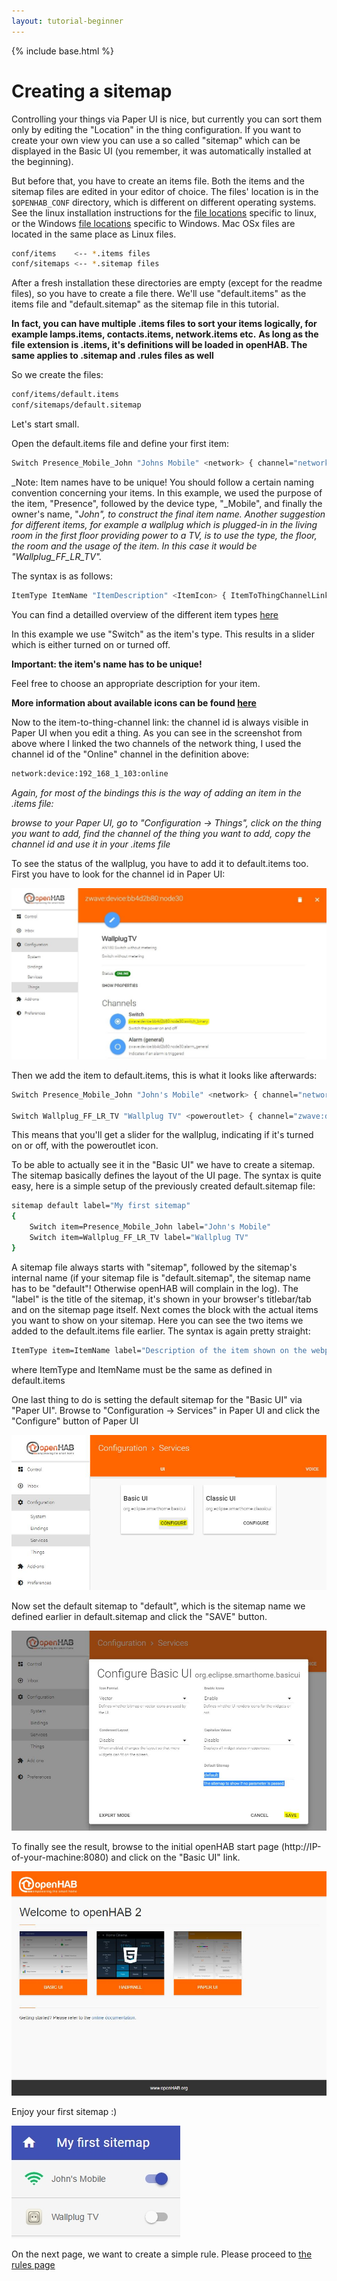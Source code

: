 ```yaml
---
layout: tutorial-beginner
---
```


{% include base.html %}

# Creating a sitemap

Controlling your things via Paper UI is nice, but currently you can sort them only by editing the "Location" in the thing configuration. If you want to create your own view you can use a so called "sitemap" which can be displayed in the Basic UI (you remember, it was automatically installed at the beginning).

But before that, you have to create an items file.
Both the items and the sitemap files are edited in your editor of choice.
The files' location is in the `$OPENHAB_CONF` directory, which is different on different operating systems.
See the linux installation instructions for the [file locations]({{base}}/installation/linux.html#file-locations) specific to linux, or the Windows [file locations]({{base}}/installation/windows.html#file-locations) specific to Windows.
Mac OSx files are located in the same place as Linux files.

```bash
conf/items    <-- *.items files
conf/sitemaps <-- *.sitemap files
```

After a fresh installation these directories are empty (except for the readme files), so you have to create a file there. We'll use "default.items" as the items file and "default.sitemap" as the sitemap file in this tutorial.

**In fact, you can have multiple .items files to sort your items logically, for example lamps.items, contacts.items, network.items etc.**
**As long as the file extension is .items, it's definitions will be loaded in openHAB. The same applies to .sitemap and .rules files as well**

So we create the files:

```bash
conf/items/default.items
conf/sitemaps/default.sitemap
```

Let's start small.

Open the default.items file and define your first item:

```bash
Switch Presence_Mobile_John "Johns Mobile" <network> { channel="network:device:192_168_1_103:online" }
```

_Note: Item names have to be unique! You should follow a certain naming convention concerning your items. In this example, we used the purpose of the item, "Presence", followed by the device type, "_Mobile", and finally the owner's name, "_John", to construct the final item name. Another suggestion for different items, for example a wallplug which is plugged-in in the living room in the first floor providing power to a TV, is to use the type, the floor, the room and the usage of the item. In this case it would be "Wallplug_FF_LR_TV"._

The syntax is as follows:

```bash
ItemType ItemName "ItemDescription" <ItemIcon> { ItemToThingChannelLink }
```

You can find a detailled overview of the different item types [here]({{base}}/configuration/items.html)

In this example we use "Switch" as the item's type. This results in a slider which is either turned on or turned off.

**Important: the item's name has to be unique!**

Feel free to choose an appropriate description for your item.

**More information about available icons can be found [here]({{base}}/configuration/items.html#icons)**


Now to the item-to-thing-channel link: the channel id is always visible in Paper UI when you edit a thing. As you can see in the screenshot from above where I linked the two channels of the network thing, I used the channel id of the "Online" channel in the definition above:

```bash
network:device:192_168_1_103:online
```

_Again, for most of the bindings this is the way of adding an item in the .items file:_

_browse to your Paper UI, go to "Configuration -> Things", click on the thing you want to add, find the channel of the thing you want to add, copy the channel id and use it in your .items file_

To see the status of the wallplug, you have to add it to default.items too. First you have to look for the channel id in Paper UI:

![](images/picture_23.jpg)

Then we add the item to default.items, this is what it looks like afterwards:

```bash
Switch Presence_Mobile_John "John's Mobile" <network> { channel="network:device:192_168_1_103:online" }

Switch Wallplug_FF_LR_TV "Wallplug TV" <poweroutlet> { channel="zwave:device:bb4d2b80:node30:switch_binary" }
```

This means that you'll get a slider for the wallplug, indicating if it's turned on or off, with the poweroutlet icon.

To be able to actually see it in the "Basic UI" we have to create a sitemap. The sitemap basically defines the layout of the UI page. The syntax is quite easy, here is a simple setup of the previously created default.sitemap file:

```bash
sitemap default label="My first sitemap"
{
    Switch item=Presence_Mobile_John label="John's Mobile"
    Switch item=Wallplug_FF_LR_TV label="Wallplug TV"
}
```

A sitemap file always starts with "sitemap", followed by the sitemap's internal name (if your sitemap file is "default.sitemap", the sitemap name has to be "default"! Otherwise openHAB will complain in the log). The "label" is the title of the sitemap, it's shown in your browser's titlebar/tab and on the sitemap page itself.
Next comes the block with the actual items you want to show on your sitemap. Here you can see the two items we added to the default.items file earlier.
The syntax is again pretty straight:

```bash
ItemType item=ItemName label="Description of the item shown on the webpage"
```

where ItemType and ItemName must be the same as defined in default.items

One last thing to do is setting the default sitemap for the "Basic UI" via "Paper UI". Browse to "Configuration -> Services" in Paper UI and click the "Configure" button of Paper UI

![](images/picture_24.jpg)

Now set the default sitemap to "default", which is the sitemap name we defined earlier in default.sitemap and click the "SAVE" button.

![](images/picture_25.jpg)

To finally see the result, browse to the initial openHAB start page (http://IP-of-your-machine:8080) and click on the "Basic UI" link.

![](images/picture_03.jpg)

Enjoy your first sitemap :)

![](images/picture_26.jpg)

On the next page, we want to create a simple rule. Please proceed to [the rules page]({{base}}/tutorials/beginner/rules.html)
